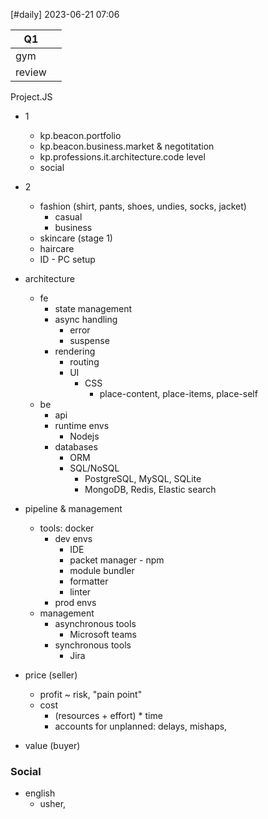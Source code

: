 [#daily]
2023-06-21
07:06

| Q1     |     |
| ------ | --- |
| gym    |     |
| review |     |


Project.JS
- 1
	- kp.beacon.portfolio
	- kp.beacon.business.market & negotitation
	- kp.professions.it.architecture.code level
	- social
- 2 
	- fashion (shirt, pants, shoes, undies, socks, jacket)
		- casual
		- business
	- skincare (stage 1)
	- haircare 
	- ID - PC setup


- architecture	
	- fe
		- state management
		- async handling
			- error
			- suspense
		- rendering
			- routing
			- UI
				- CSS
					- place-content, place-items, place-self
	- be 
		- api
		- runtime envs
			- Nodejs
		- databases
			- ORM
			- SQL/NoSQL
				- PostgreSQL, MySQL, SQLite
				- MongoDB, Redis, Elastic search

- pipeline & management
	- tools: docker
		- dev envs
			- IDE
			- packet manager - npm
			- module bundler
			- formatter
			- linter
		- prod envs 
	- management
		- asynchronous tools 
			- Microsoft teams
		- synchronous tools 
			- Jira

- price (seller)
	- profit ~ risk, "pain point"
	- cost
		- (resources + effort) * time 
		- accounts for unplanned: delays, mishaps, 
- value (buyer)

### Social
- english
	- usher, 